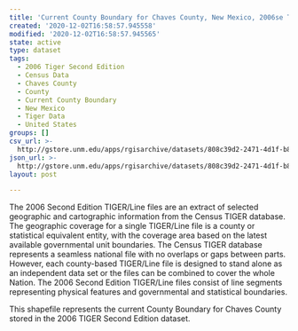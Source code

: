 ```yaml
---
title: 'Current County Boundary for Chaves County, New Mexico, 2006se TIGER'
created: '2020-12-02T16:58:57.945558'
modified: '2020-12-02T16:58:57.945565'
state: active
type: dataset
tags:
  - 2006 Tiger Second Edition
  - Census Data
  - Chaves County
  - County
  - Current County Boundary
  - New Mexico
  - Tiger Data
  - United States
groups: []
csv_url: >-
  http://gstore.unm.edu/apps/rgisarchive/datasets/808c39d2-2471-4d1f-b8af-c46727b706ef/tgr2006se_chav_ctycu.derived.csv
json_url: >-
  http://gstore.unm.edu/apps/rgisarchive/datasets/808c39d2-2471-4d1f-b8af-c46727b706ef/tgr2006se_chav_ctycu.derived.json
layout: post

---
```

The 2006 Second Edition TIGER/Line files are an extract of selected geographic and cartographic information from the Census TIGER database.  The geographic coverage for a single TIGER/Line file is a county or statistical equivalent entity, with the coverage area based on the latest available governmental unit boundaries. The Census TIGER database represents a seamless national file with no overlaps or gaps between parts.  However, each county-based TIGER/Line file is designed to stand alone as an independent data set or the files can be combined to cover the whole Nation.  The 2006 Second Edition  TIGER/Line files consist of line segments representing physical features and governmental and statistical boundaries.  

This shapefile represents the current County Boundary for Chaves County stored in the 2006 TIGER Second Edition dataset.
